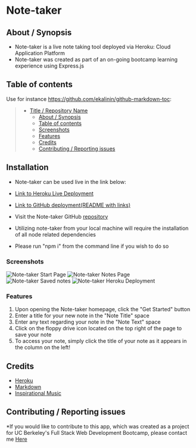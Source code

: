 # Note-taker

## About / Synopsis

- Note-taker is a live note taking tool deployed via Heroku: Cloud Application Platform
- Note-taker was created as part of an on-going bootcamp learning experience using Express.js

## Table of contents

Use for instance <https://github.com/ekalinin/github-markdown-toc>:

> - [Title / Repository Name](#title--repository-name)
>   - [About / Synopsis](#about--synopsis)
>   - [Table of contents](#table-of-contents)
>   - [Screenshots](#screenshots)
>   - [Features](#features)
>   - [Credits](#credits)
>   - [Contributing / Reporting issues](#contributing--reporting-issues)

## Installation

- Note-taker can be used live in the link below:

- [Link to Heroku Live Deployment](https://note-taker-stokes2.herokuapp.com)

- [Link to GitHub deployment(README with links)](https://hestokes.github.io/note-taker/)

- Visit the Note-taker GitHub [repository](https://github.com/hestokes/note-taker)

- Utilizing note-taker from your local machine will require the installation of all node related dependencies
- Please run "npm i" from the command line if you wish to do so

### Screenshots

![Note-taker Start Page](/miniature-eureka/public/assets/images/nt-start-local.png)
![Note-taker Notes Page](/miniature-eureka/public/assets/images/nt-notes-page.png)
![Note-taker Saved notes](/miniature-eureka/public/assets/images/nt-screenshot-test-saved.png)
![Note-taker Heroku Deployment](/miniature-eureka/public/assets/images/nt-heroku-deployment.png)

### Features

1. Upon opening the Note-taker homepage, click the "Get Started" button
2. Enter a title for your new note in the "Note Title" space
3. Enter any text regarding your note in the "Note Text" space
4. Click on the floppy drive icon located on the top right of the page to save your note
5. To access your note, simply click the title of your note as it appears in the column on the left!

## Credits

- [Heroku](https://www.heroku.com)
- [Markdown](https://markdownmonster.west-wind.com/)
- [Inspirational Music](https://www.youtube.com/watch?v=8P_RLKl2UNY)

## Contributing / Reporting issues

\*If you would like to contribute to this app, which was created as a project for UC Berkeley's Full Stack Web Development Bootcamp, please contact me [Here](mailto:stokescomp01@gmail.com)
